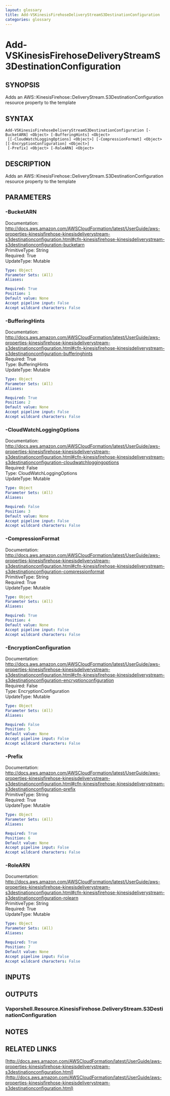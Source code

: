 ```yaml
---
layout: glossary
title: Add-VSKinesisFirehoseDeliveryStreamS3DestinationConfiguration
categories: glossary
---
```


# Add-VSKinesisFirehoseDeliveryStreamS3DestinationConfiguration

## SYNOPSIS
Adds an AWS::KinesisFirehose::DeliveryStream.S3DestinationConfiguration resource property to the template

## SYNTAX

```
Add-VSKinesisFirehoseDeliveryStreamS3DestinationConfiguration [-BucketARN] <Object> [-BufferingHints] <Object>
 [[-CloudWatchLoggingOptions] <Object>] [-CompressionFormat] <Object> [[-EncryptionConfiguration] <Object>]
 [-Prefix] <Object> [-RoleARN] <Object>
```

## DESCRIPTION
Adds an AWS::KinesisFirehose::DeliveryStream.S3DestinationConfiguration resource property to the template

## PARAMETERS

### -BucketARN
Documentation: http://docs.aws.amazon.com/AWSCloudFormation/latest/UserGuide/aws-properties-kinesisfirehose-kinesisdeliverystream-s3destinationconfiguration.html#cfn-kinesisfirehose-kinesisdeliverystream-s3destinationconfiguration-bucketarn    
PrimitiveType: String    
Required: True    
UpdateType: Mutable

```yaml
Type: Object
Parameter Sets: (All)
Aliases: 

Required: True
Position: 1
Default value: None
Accept pipeline input: False
Accept wildcard characters: False
```

### -BufferingHints
Documentation: http://docs.aws.amazon.com/AWSCloudFormation/latest/UserGuide/aws-properties-kinesisfirehose-kinesisdeliverystream-s3destinationconfiguration.html#cfn-kinesisfirehose-kinesisdeliverystream-s3destinationconfiguration-bufferinghints    
Required: True    
Type: BufferingHints    
UpdateType: Mutable

```yaml
Type: Object
Parameter Sets: (All)
Aliases: 

Required: True
Position: 2
Default value: None
Accept pipeline input: False
Accept wildcard characters: False
```

### -CloudWatchLoggingOptions
Documentation: http://docs.aws.amazon.com/AWSCloudFormation/latest/UserGuide/aws-properties-kinesisfirehose-kinesisdeliverystream-s3destinationconfiguration.html#cfn-kinesisfirehose-kinesisdeliverystream-s3destinationconfiguration-cloudwatchloggingoptions    
Required: False    
Type: CloudWatchLoggingOptions    
UpdateType: Mutable

```yaml
Type: Object
Parameter Sets: (All)
Aliases: 

Required: False
Position: 3
Default value: None
Accept pipeline input: False
Accept wildcard characters: False
```

### -CompressionFormat
Documentation: http://docs.aws.amazon.com/AWSCloudFormation/latest/UserGuide/aws-properties-kinesisfirehose-kinesisdeliverystream-s3destinationconfiguration.html#cfn-kinesisfirehose-kinesisdeliverystream-s3destinationconfiguration-compressionformat    
PrimitiveType: String    
Required: True    
UpdateType: Mutable

```yaml
Type: Object
Parameter Sets: (All)
Aliases: 

Required: True
Position: 4
Default value: None
Accept pipeline input: False
Accept wildcard characters: False
```

### -EncryptionConfiguration
Documentation: http://docs.aws.amazon.com/AWSCloudFormation/latest/UserGuide/aws-properties-kinesisfirehose-kinesisdeliverystream-s3destinationconfiguration.html#cfn-kinesisfirehose-kinesisdeliverystream-s3destinationconfiguration-encryptionconfiguration    
Required: False    
Type: EncryptionConfiguration    
UpdateType: Mutable

```yaml
Type: Object
Parameter Sets: (All)
Aliases: 

Required: False
Position: 5
Default value: None
Accept pipeline input: False
Accept wildcard characters: False
```

### -Prefix
Documentation: http://docs.aws.amazon.com/AWSCloudFormation/latest/UserGuide/aws-properties-kinesisfirehose-kinesisdeliverystream-s3destinationconfiguration.html#cfn-kinesisfirehose-kinesisdeliverystream-s3destinationconfiguration-prefix    
PrimitiveType: String    
Required: True    
UpdateType: Mutable

```yaml
Type: Object
Parameter Sets: (All)
Aliases: 

Required: True
Position: 6
Default value: None
Accept pipeline input: False
Accept wildcard characters: False
```

### -RoleARN
Documentation: http://docs.aws.amazon.com/AWSCloudFormation/latest/UserGuide/aws-properties-kinesisfirehose-kinesisdeliverystream-s3destinationconfiguration.html#cfn-kinesisfirehose-kinesisdeliverystream-s3destinationconfiguration-rolearn    
PrimitiveType: String    
Required: True    
UpdateType: Mutable

```yaml
Type: Object
Parameter Sets: (All)
Aliases: 

Required: True
Position: 7
Default value: None
Accept pipeline input: False
Accept wildcard characters: False
```

## INPUTS

## OUTPUTS

### Vaporshell.Resource.KinesisFirehose.DeliveryStream.S3DestinationConfiguration

## NOTES

## RELATED LINKS

[http://docs.aws.amazon.com/AWSCloudFormation/latest/UserGuide/aws-properties-kinesisfirehose-kinesisdeliverystream-s3destinationconfiguration.html](http://docs.aws.amazon.com/AWSCloudFormation/latest/UserGuide/aws-properties-kinesisfirehose-kinesisdeliverystream-s3destinationconfiguration.html)

